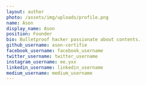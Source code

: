 ```yaml
---
layout: author
photo: /assets/img/uploads/profile.png
name: Ason
display_name: Ason
position: Founder
bio: Bulletproof hacker passionate about contents.
github_username: ason-certifie
facebook_username: facebook_username
twitter_username: twitter_username
instagram_username: ee.yxx
linkedin_username: linkedin_username
medium_username: medium_username
---
```


